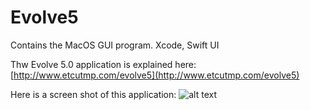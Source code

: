 # Evolve5
Contains the MacOS GUI program. Xcode, Swift UI

Thw Evolve 5.0 application is explained here:
[http://www.etcutmp.com/evolve5](http://www.etcutmp.com/evolve5)

Here is a screen shot of this application:
![alt text](https://github.com/kjs452/Evolve5/blob/main/Evolve5/help/hanoi3.jpg "screen shot")
